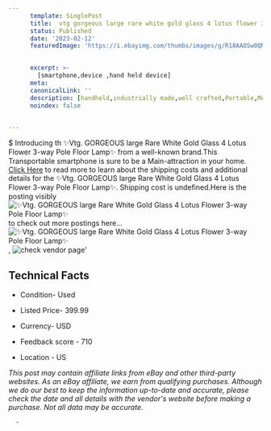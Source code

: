 ```yaml
---
      template: SinglePost
      title:  vtg gorgeous large rare white gold glass 4 lotus flower 3 way pole floor lamp 
      status: Published
      date: '2023-02-12'
      featuredImage: 'https://i.ebayimg.com/thumbs/images/g/R18AAOSw0QNjng2g/s-l225.jpg'
       

      excerpt: >-
        [smartphone,device ,hand held device]
      meta:
      canonicalLink: ''
      description: [handheld,industrially made,well crafted,Portable,Mobile,Compact,Convenient,Lightweight,Maneuverable,Man-portable,Miniature,Carriable,Hand-held,Light,Holdable,Transportable,Mobile device,Pocket-sized,On-the-go,Wireless,Cordless,Compact size,Convenient size, smartphone,device ,hand held device]
      noindex: false
      

---
```

$
      Introducing th ✨Vtg. GORGEOUS large Rare White Gold Glass 4 Lotus Flower 3-way Pole Floor Lamp✨ from a well-known brand.This Transportable smartphone is sure to be a Main-attraction in your home. [Click Here](https://www.ebay.com/itm/125669077735?hash=item1d4275f2e7%3Ag%3AR18AAOSw0QNjng2g&mkevt=1&mkcid=1&mkrid=711-53200-19255-0&campid=%253CePNCampaignId%253E&customid=%253CreferenceId%253E&toolid=10049) to read more to learn about the shipping costs and additional details for the ✨Vtg. GORGEOUS large Rare White Gold Glass 4 Lotus Flower 3-way Pole Floor Lamp✨. Shipping cost is undefined.Here is the posting visibly ![✨Vtg. GORGEOUS large Rare White Gold Glass 4 Lotus Flower 3-way Pole Floor Lamp✨](https://i.ebayimg.com/thumbs/images/g/R18AAOSw0QNjng2g/s-l225.jpg) to check out more postings here... ![✨Vtg. GORGEOUS large Rare White Gold Glass 4 Lotus Flower 3-way Pole Floor Lamp✨](https://i.ebayimg.com/images/g/R18AAOSw0QNjng2g/s-l1600.jpg), ![check vendor page](https://origin-galleryplus.ebayimg.com/ws/web/125669077735_2_0_1/225x225.jpg,https://origin-galleryplus.ebayimg.com/ws/web/125669077735_3_0_1/225x225.jpg,https://origin-galleryplus.ebayimg.com/ws/web/125669077735_4_0_1/225x225.jpg,https://origin-galleryplus.ebayimg.com/ws/web/125669077735_5_0_1/225x225.jpg,https://origin-galleryplus.ebayimg.com/ws/web/125669077735_6_0_1/225x225.jpg,https://origin-galleryplus.ebayimg.com/ws/web/125669077735_7_0_1/225x225.jpg,https://origin-galleryplus.ebayimg.com/ws/web/125669077735_8_0_1/225x225.jpg,https://origin-galleryplus.ebayimg.com/ws/web/125669077735_9_0_1/225x225.jpg,https://origin-galleryplus.ebayimg.com/ws/web/125669077735_10_0_1/225x225.jpg)'

      

 ## Technical Facts 



     
      

 - Condition- Used 


      

 - Listed Price- 399.99 


      

 - Currency- USD 


      

 - Feedback score - 710 


      

 - Location - US 


      
      

 *_This post may contain affiliate links from eBay and other third-party websites. As an eBay affiliate, we earn from qualifying purchases. Although we do our best to keep the information up-to-date and accurate, please check the date and all details with the vendor's website before making a purchase. Not all data may be accurate._*




      -
